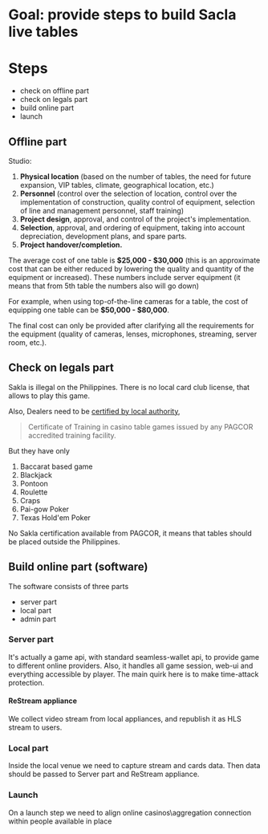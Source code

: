# Goal: provide steps to build Sacla live tables


# Steps
- check on offline part
- check on legals part
- build online part
- launch

## Offline part
Studio:
1. **Physical location** (based on the number of tables, the need for future expansion, VIP tables, climate, geographical location, etc.)
2. **Personnel** (control over the selection of location, control over the implementation of construction, quality control of equipment, selection of line and management personnel, staff training) 
3. **Project design**, approval, and control of the project's implementation.
4. **Selection**, approval, and ordering of equipment, taking into account depreciation, development plans, and spare parts.
5. **Project handover/completion.**
    
The average cost of one table is **$25,000 - $30,000** (this is an approximate cost that can be either reduced by lowering the quality and quantity of the equipment or increased). These numbers include server equipment (it means that from 5th table the numbers also will go down)

For example, when using top-of-the-line cameras for a table, the cost of equipping one table can be **$50,000 - $80,000**.

The final cost can only be provided after clarifying all the requirements for the equipment (quality of cameras, lenses, microphones, streaming, server room, etc.).

## Check on legals part
Sakla is illegal on the Philippines. There is no local card club license, that allows to play this game.

Also, Dealers need to be [certified by local authority](https://www.pagcor.ph/regulatory/pdf/Casino/Implementing-Rules-and-Guidelines-for-the-Video-Streaming-Player-Liaison-Program.pdf), 
>Certificate of Training in casino table games issued by any PAGCOR accredited training facility.

But they have only
1. Baccarat based game 
2. Blackjack 
3. Pontoon 
4. Roulette
5. Craps 
6. Pai-gow Poker 
7. Texas Hold'em Poker

No Sakla certification available from PAGCOR, it means that tables should be placed outside the Philippines.

## Build online part (software)
The software consists of three parts
- server part
- local part
- admin part


### Server part
It's actually a game api, with standard seamless-wallet api, to provide game to different online providers. Also, it handles all game session, web-ui and everything accessible by player. The main quirk here is to make time-attack protection.
#### ReStream appliance
We collect video stream from local appliances, and republish it as HLS stream to users.

### Local part
Inside the local venue we need to capture stream and cards data. Then data should be passed to Server part and ReStream appliance.

### Launch
On a launch step we need to align online casinos\aggregation connection within people available in place